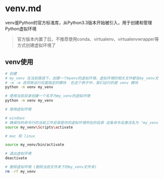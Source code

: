 # venv.md

venv是Python的官方标准库，从Python3.3版本开始被引入，用于创建和管理Python虚拟环境

> 官方版本内置了后，不推荐使用conda、virtualenv、virtualenvwrapper等方式创建虚拟环境了


## venv使用

```sh
# 创建 
# my_venv 在当前路径下，创建一个myenv的虚拟环境，虚拟环境的相关文件都在my_venv文件夹下
# -m -m 选项来运行后面指定的模块  在这个例子中，我们运行的是 venv 模块
python -m venv my_venv

# 使用当前目录创建一个名字为my_venv的虚拟环境
python -m venv my_venv

# 使用虚拟环境

# windows
# 确保你的命令行的当前工作目录是你的虚拟环境所在的目录 这条命令会激活名为 "my_venv" 的虚拟环境 win下会有Scripts文件夹的activate为激活执行文件
source my_venv\Scripts\activate

# mac 和 linux

source my_venv/bin/activate

# 退出虚拟环境
deactivate

# 删除虚拟环境 (删除当前文件夹下的my_venv文件夹)
rm -rf my_venv
```
